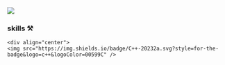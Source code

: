 <a href="https://github.com/devxb/gitanimals">
  <img src="https://render.gitanimals.org/farms/{jungjiukk}"/>
</a>


### skills ⚒️
	<div align="center">
	<img src="https://img.shields.io/badge/C++-20232a.svg?style=for-the-badge&logo=c++&logoColor=00599C" />
</div>
